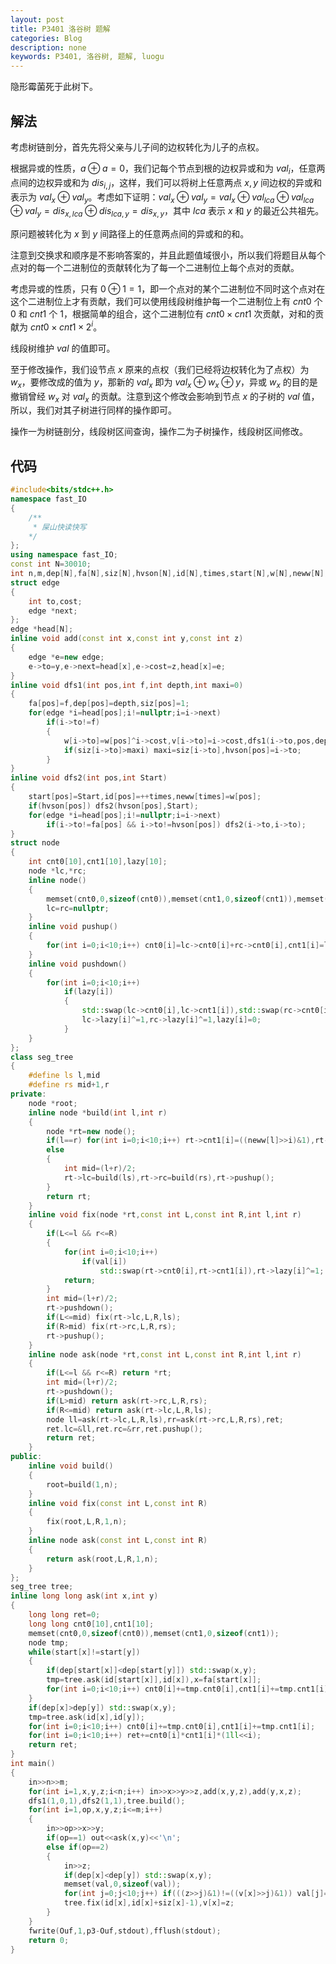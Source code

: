 ```yaml
---
layout: post
title: P3401 洛谷树 题解
categories: Blog
description: none
keywords: P3401, 洛谷树, 题解, luogu
---
```


隐形霉菌死于此树下。

## 解法

考虑树链剖分，首先先将父亲与儿子间的边权转化为儿子的点权。

根据异或的性质，$a \oplus a = 0$，我们记每个节点到根的边权异或和为 $val_i$，任意两点间的边权异或和为 $dis_{i,j}$，这样，我们可以将树上任意两点 $x,y$ 间边权的异或和表示为 $val_x \oplus val_y$。考虑如下证明：$val_x \oplus val_y = val_x \oplus val_{lca} \oplus val_{lca} \oplus val_y = dis_{x,lca} \oplus dis_{lca,y} = dis_{x,y}$，其中 $lca$ 表示 $x$ 和 $y$ 的最近公共祖先。

原问题被转化为 $x$ 到 $y$ 间路径上的任意两点间的异或和的和。

注意到交换求和顺序是不影响答案的，并且此题值域很小，所以我们将题目从每个点对的每一个二进制位的贡献转化为了每一个二进制位上每个点对的贡献。

考虑异或的性质，只有 $0 \oplus 1 = 1$，即一个点对的某个二进制位不同时这个点对在这个二进制位上才有贡献，我们可以使用线段树维护每一个二进制位上有 $cnt0$ 个 $0$ 和 $cnt1$ 个 $1$，根据简单的组合，这个二进制位有 $cnt0 \times cnt1$ 次贡献，对和的贡献为 $cnt0 \times cnt1 \times 2^i$。

线段树维护 $val$ 的值即可。

至于修改操作，我们设节点 $x$ 原来的点权（我们已经将边权转化为了点权）为 $w_x$，要修改成的值为 $y$，那新的 $val_x$ 即为 $val_x \oplus w_x \oplus y$，异或 $w_x$ 的目的是撤销曾经 $w_x$ 对 $val_x$ 的贡献。注意到这个修改会影响到节点 $x$ 的子树的 $val$ 值，所以，我们对其子树进行同样的操作即可。

操作一为树链剖分，线段树区间查询，操作二为子树操作，线段树区间修改。

## 代码

```cpp
#include<bits/stdc++.h>
namespace fast_IO
{
    /**
     * 屎山快读快写
    */
};
using namespace fast_IO;
const int N=30010;
int n,m,dep[N],fa[N],siz[N],hvson[N],id[N],times,start[N],w[N],neww[N],v[N],val[10];
struct edge
{
    int to,cost;
    edge *next;
};
edge *head[N];
inline void add(const int x,const int y,const int z)
{
    edge *e=new edge;
    e->to=y,e->next=head[x],e->cost=z,head[x]=e;
}
inline void dfs1(int pos,int f,int depth,int maxi=0)
{
    fa[pos]=f,dep[pos]=depth,siz[pos]=1;
    for(edge *i=head[pos];i!=nullptr;i=i->next)
        if(i->to!=f)
        {
            w[i->to]=w[pos]^i->cost,v[i->to]=i->cost,dfs1(i->to,pos,depth+1),siz[pos]+=siz[i->to];
            if(siz[i->to]>maxi) maxi=siz[i->to],hvson[pos]=i->to;
        }
}
inline void dfs2(int pos,int Start)
{
    start[pos]=Start,id[pos]=++times,neww[times]=w[pos];
    if(hvson[pos]) dfs2(hvson[pos],Start);
    for(edge *i=head[pos];i!=nullptr;i=i->next)
        if(i->to!=fa[pos] && i->to!=hvson[pos]) dfs2(i->to,i->to);
}
struct node
{
    int cnt0[10],cnt1[10],lazy[10];
    node *lc,*rc;
    inline node()
    {
        memset(cnt0,0,sizeof(cnt0)),memset(cnt1,0,sizeof(cnt1)),memset(lazy,0,sizeof(lazy));
        lc=rc=nullptr;
    }
    inline void pushup()
    {
        for(int i=0;i<10;i++) cnt0[i]=lc->cnt0[i]+rc->cnt0[i],cnt1[i]=lc->cnt1[i]+rc->cnt1[i];
    }
    inline void pushdown()
    {
        for(int i=0;i<10;i++)
            if(lazy[i])
            {
                std::swap(lc->cnt0[i],lc->cnt1[i]),std::swap(rc->cnt0[i],rc->cnt1[i]);
                lc->lazy[i]^=1,rc->lazy[i]^=1,lazy[i]=0;
            }
    }
};
class seg_tree
{
    #define ls l,mid
    #define rs mid+1,r
private:
    node *root;
    inline node *build(int l,int r)
    {
        node *rt=new node();
        if(l==r) for(int i=0;i<10;i++) rt->cnt1[i]=((neww[l]>>i)&1),rt->cnt0[i]=rt->cnt1[i]^1;
        else
        {
            int mid=(l+r)/2;
            rt->lc=build(ls),rt->rc=build(rs),rt->pushup();
        }
        return rt;
    }
    inline void fix(node *rt,const int L,const int R,int l,int r)
    {
        if(L<=l && r<=R)
        {
            for(int i=0;i<10;i++)
                if(val[i])
                    std::swap(rt->cnt0[i],rt->cnt1[i]),rt->lazy[i]^=1;
            return;
        }
        int mid=(l+r)/2;
        rt->pushdown();
        if(L<=mid) fix(rt->lc,L,R,ls);
        if(R>mid) fix(rt->rc,L,R,rs);
        rt->pushup();
    }
    inline node ask(node *rt,const int L,const int R,int l,int r)
    {
        if(L<=l && r<=R) return *rt;
        int mid=(l+r)/2;
        rt->pushdown();
        if(L>mid) return ask(rt->rc,L,R,rs);
        if(R<=mid) return ask(rt->lc,L,R,ls);
        node ll=ask(rt->lc,L,R,ls),rr=ask(rt->rc,L,R,rs),ret;
        ret.lc=&ll,ret.rc=&rr,ret.pushup();
        return ret;
    }
public:
    inline void build()
    {
        root=build(1,n);
    }
    inline void fix(const int L,const int R)
    {
        fix(root,L,R,1,n);
    }
    inline node ask(const int L,const int R)
    {
        return ask(root,L,R,1,n);
    }
};
seg_tree tree;
inline long long ask(int x,int y)
{
    long long ret=0;
    long long cnt0[10],cnt1[10];
    memset(cnt0,0,sizeof(cnt0)),memset(cnt1,0,sizeof(cnt1));
    node tmp;
    while(start[x]!=start[y])
    {
        if(dep[start[x]]<dep[start[y]]) std::swap(x,y);
        tmp=tree.ask(id[start[x]],id[x]),x=fa[start[x]];
        for(int i=0;i<10;i++) cnt0[i]+=tmp.cnt0[i],cnt1[i]+=tmp.cnt1[i];
    }
    if(dep[x]>dep[y]) std::swap(x,y);
    tmp=tree.ask(id[x],id[y]);
    for(int i=0;i<10;i++) cnt0[i]+=tmp.cnt0[i],cnt1[i]+=tmp.cnt1[i];
    for(int i=0;i<10;i++) ret+=cnt0[i]*cnt1[i]*(1ll<<i);
    return ret;
}
int main()
{
    in>>n>>m;
    for(int i=1,x,y,z;i<n;i++) in>>x>>y>>z,add(x,y,z),add(y,x,z);
    dfs1(1,0,1),dfs2(1,1),tree.build();
    for(int i=1,op,x,y,z;i<=m;i++)
    {
        in>>op>>x>>y;
        if(op==1) out<<ask(x,y)<<'\n';
        else if(op==2)
        {
            in>>z;
            if(dep[x]<dep[y]) std::swap(x,y);
            memset(val,0,sizeof(val));
            for(int j=0;j<10;j++) if(((z>>j)&1)!=((v[x]>>j)&1)) val[j]=1;
            tree.fix(id[x],id[x]+siz[x]-1),v[x]=z;
        }
    }
    fwrite(Ouf,1,p3-Ouf,stdout),fflush(stdout);
    return 0;
}
```
